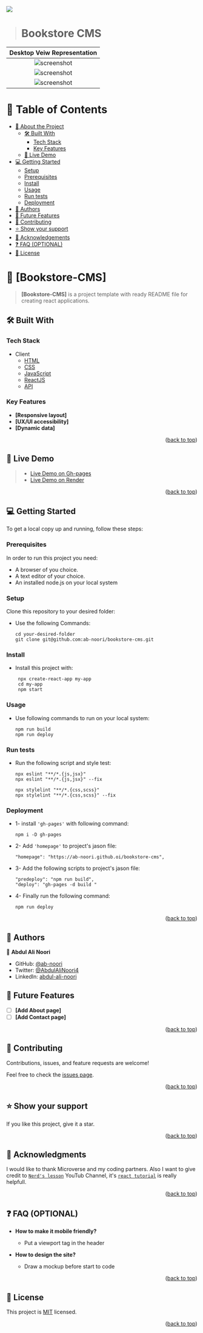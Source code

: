 <a name="readme-top"></a>

![](https://img.shields.io/badge/Microverse-blueviolet)

<div align="center">


</div>

<!-- Open pull request using the following structure

## Pronject Title: Branch title.............

### 🌟Features:

> - [ ] - [`i`]() ...........
> - [ ] - [`ii`]() ...................
> - [ ] - [`iii`]() ...................
> - [ ] - [`iiii`]() ...................
> - [ ] - [`iiiii`]() ...................

### [ 🚀 Project Demo](#)

-->

> # Bookstore CMS

| Desktop Veiw Representation|
|---------------------------------------|
|<div align="center"><img src="./project-image.png" alt="screenshot" width="auto" height="auto"/></div>|
|<div align="center"><img src="./project-image.png" alt="screenshot" width="auto" height="auto"/></div>|
|<div align="center"><img src="./project-image.png" alt="screenshot" width="auto" height="auto"/></div>|

<!-- TABLE OF CONTENTS -->

# 📗 Table of Contents

- [📖 About the Project](#about-project)
  - [🛠 Built With](#built-with)
    - [Tech Stack](#tech-stack)
    - [Key Features](#key-features)
  - [🚀 Live Demo](#live-demo)
- [💻 Getting Started](#getting-started)
  - [Setup](#setup)
  - [Prerequisites](#prerequisites)
  - [Install](#install)
  - [Usage](#usage)
  - [Run tests](#run-tests)
  - [Deployment](#triangular_flag_on_post-deployment)
- [👥 Authors](#authors)
- [🔭 Future Features](#future-features)
- [🤝 Contributing](#contributing)
- [⭐️ Show your support](#support)
- [🙏 Acknowledgements](#acknowledgements)
- [❓ FAQ (OPTIONAL)](#faq)
- [📝 License](#license)

<!-- PROJECT DESCRIPTION -->

# 📖 [Bookstore-CMS] <a name="about-project"></a>

> **[Bookstore-CMS]** is a project template with ready README file for creating react applications.  

## 🛠 Built With <a name="built-with"></a>

### Tech Stack <a name="tech-stack"></a>
- <summary>Client</summary>
    <ul>
      <li><a href="https://reactjs.org/">HTML</a></li>
      <li><a href="https://reactjs.org/">CSS</a></li>
      <li><a href="https://reactjs.org/">JavaScript</a></li>
      <li><a href="https://reactjs.org/">ReactJS</a></li>
      <li><a href="https://reactjs.org/">API</a></li>
    </ul>

### Key Features <a name="key-features"></a>

- **[Responsive layout]**
- **[UX/UI accessibility]**
- **[Dynamic data]**

<p align="right">(<a href="#readme-top">back to top</a>)</p>

<!-- LIVE DEMO -->

## 🚀 Live Demo <a name="live-demo"></a>

> - [Live Demo on Gh-pages](https://ab-noori.github.io/bookstore-cms/)
> - [Live Demo on Render](https://math-magicians-ab.onrender.com)

<p align="right">(<a href="#readme-top">back to top</a>)</p>

<!-- GETTING STARTED -->

## 💻 Getting Started <a name="getting-started"></a>

To get a local copy up and running, follow these steps:

### Prerequisites

In order to run this project you need:
  - A browser of you choice.
  - A text editor of your choice.
  - An installed node.js on your local system

### Setup

Clone this repository to your desired folder:

- Use the following Commands:

      cd your-desired-folder
      git clone git@github.com:ab-noori/bookstore-cms.git


### Install
- Install this project with:

       npx create-react-app my-app
       cd my-app
       npm start


### Usage
- Use following commands to run on your local system:

      npm run build
      npm run deploy

### Run tests
- Run the following script and style test:

      npx eslint "**/*.{js,jsx}"
      npx eslint "**/*.{js,jsx}" --fix

      npx stylelint "**/*.{css,scss}"
      npx stylelint "**/*.{css,scss}" --fix
 
### Deployment
- 1- install `'gh-pages'` with following command:

      npm i -D gh-pages

- 2- Add `'homepage'` to project's jason file:

      "homepage": "https://ab-noori.github.oi/bookstore-cms",

- 3- Add the following scripts to project's jason file:

      "predeploy": "npm run build",
      "deploy": "gh-pages -d build "

- 4- Finally run the following command:

      npm run deploy


<p align="right">(<a href="#readme-top">back to top</a>)</p>


## 👥 Authors <a name="authors"></a>

👤 **Abdul Ali Noori**

- GitHub: [@ab-noori](https://github.com/ab-noori)
- Twitter: [@AbdulAliNoori4](https://twitter.com/AbdulAliNoori4)
- LinkedIn: [abdul-ali-noori](https://www.linkedin.com/in/abdul-ali-noori-384b85195/)


## 🔭 Future Features <a name="future-features"></a>

- [ ] **[Add About page]**
- [ ] **[Add Contact page]**

<p align="right">(<a href="#readme-top">back to top</a>)</p>

## 🤝 Contributing <a name="contributing"></a>

Contributions, issues, and feature requests are welcome!

Feel free to check the [issues page](https://github.com/ab-noori/bookstore-cms/issues).

<p align="right">(<a href="#readme-top">back to top</a>)</p>

## ⭐️ Show your support <a name="support"></a>

 
  If you like this project, give it a star.

<p align="right">(<a href="#readme-top">back to top</a>)</p>


## 🙏 Acknowledgments <a name="acknowledgements"></a>

  I would like to thank Microverse and my coding partners. Also I want to give credit to [`Nerd's lesson`](https://www.youtube.com/@Nerdslesson)
YouTub Channel, it's [`react tutorial`](https://www.youtube.com/watch?v=cd3P3yXyx30) is really helpfull.

<p align="right">(<a href="#readme-top">back to top</a>)</p>


## ❓ FAQ (OPTIONAL) <a name="faq"></a>

- **How to make it mobile friendly?**

  - Put a viewport tag in the header

- **How to design the site?**

  - Draw a mockup before start to code

<p align="right">(<a href="#readme-top">back to top</a>)</p>


## 📝 License <a name="license"></a>

This project is [MIT](./LICENSE) licensed.

<p align="right">(<a href="#readme-top">back to top</a>)</p>
